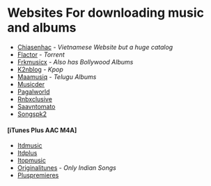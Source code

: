 # Websites For downloading music and albums

* [Chiasenhac](https://chiasenhac.vn/) - *Vietnamese Website but a huge catalog*
* [Flactor](https://flactor.ru/) - *Torrent*
* [Frkmusicx](https://www.frkmusicx.com/) - *Also has Bollywood Albums*
* [K2nblog](https://k2nblog.com/) - *Kpop*
* [Maamusiq](https://maamusiq.com/) - *Telugu Albums*
* [Musicder](https://musicder.net/)
* [Pagalworld](https://www.pagalworld.mobi/)
* [Rnbxclusive](https://rnbxclusive.xyz)
* [Saavntomato](https://saavn.tomato.to/)
* [Songspk2](https://www.songspk2.info)

#### [iTunes Plus AAC M4A]
* [Itdmusic](http://itdmusic.in/)
* [Itdplus](https://itdplus.ru)
* [Itopmusic](https://itopmusic.org)
* [Originalitunes](https://originalitunes.blogspot.com/) - *Only Indian Songs*
* [Pluspremieres](https://www.pluspremieres.li/)

